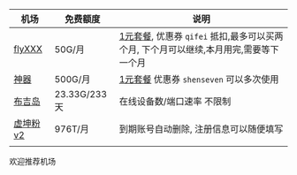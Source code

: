 | 机场                                                      | 免费额度     | 说明                                                         |
| --------------------------------------------------------- | ------------ | ------------------------------------------------------------ |
| [flyXXX](https://fly.xxl123.fun/#/register?code=oKtFmrcX) | 50G/月       | [1元套餐](https://fly.xxl123.fun/#/plan/3), 优惠券 `qifei`  抵扣,最多可以买两个月, 下个月可以继续,本月用完,需要等下一个月 |
| [神器](https://v2r.sevens.cf/#/register?code=9D2GQN8o)    | 500G/月      | [1元套餐](https://v2r.sevens.cf/#/plan/1) 优惠券 `shenseven`  可以多次使用 |
| [布吉岛](https://v2.bujidao.org/auth/register?code=P5th)  | 23.33G/233天 | 在线设备数/端口速率  不限制                                  |
| [虚坤粉v2](https://www.cxkv2.xyz/auth/register?code=3IVf) | 976T/月      | 到期账号自动删除, 注册信息可以随便填写                       |
|                                                           |              |                                                              |



欢迎推荐机场

